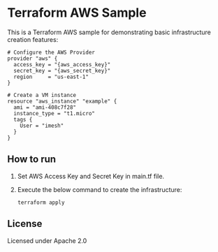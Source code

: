 # Terraform AWS Sample

This is a Terraform AWS sample for demonstrating basic infrastructure creation features:

```
# Configure the AWS Provider
provider "aws" {
  access_key = "{aws_access_key}"
  secret_key = "{aws_secret_key}"
  region     = "us-east-1"
}

# Create a VM instance
resource "aws_instance" "example" {
  ami = "ami-408c7f28"
  instance_type = "t1.micro"
  tags {
    User = "imesh"
  }
}
```

## How to run

1. Set AWS Access Key and Secret Key in main.tf file.

2. Execute the below command to create the infrastructure:

   ```
   terraform apply
   ```

## License

Licensed under Apache 2.0

